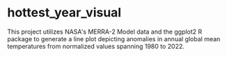 # hottest_year_visual
This project utilizes NASA's MERRA-2 Model data and the ggplot2 R package to generate a line plot depicting anomalies in annual global mean temperatures from normalized values spanning 1980 to 2022.
